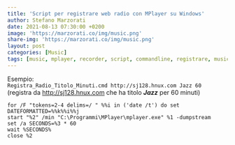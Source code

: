 ```yaml
---
title: 'Script per registrare web radio con MPlayer su Windows'
author: Stefano Marzorati
date: 2021-08-13 07:30:00 +0200
image: 'https://marzorati.co/img/music.png'
share-img: 'https://marzorati.co/img/music.png'
layout: post
categories: [Music]
tags: [music, mplayer, recorder, script, commandline, registrare, musica]
---
```

Esempio:  
`Registra_Radio_Titolo_Minuti.cmd http://sj128.hnux.com Jazz 60`  
(registra da http://sj128.hnux.com che ha titolo ***Jazz*** per 60 minuti)

~~~batch
for /F "tokens=2-4 delims=/ " %%i in ('date /t') do set DATEFORMATTED=%%k%%i%%j
start "%2" /min "C:\Programmi\MPlayer\mplayer.exe" %1 -dumpstream
set /a SECONDS=%3 * 60
wait %SECONDS%
close %2
~~~